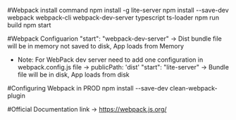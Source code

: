 #Webpack install command
npm install -g lite-server
npm install --save-dev webpack webpack-cli webpack-dev-server typescript ts-loader
npm run build
npm start

#Webpack Configuarion
"start": "webpack-dev-server" -> Dist bundle file will be in memory not saved to disk, App loads from Memory 
- Note: For WebPack dev server need to add one configuration in webpack.config.js file -> publicPath: 'dist'
"start": "lite-server" -> Bundle file will be in disk, App loads from disk

#Configuring Webpack in PROD
npm install --save-dev clean-webpack-plugin

#Official Documentation link -> https://webpack.js.org/